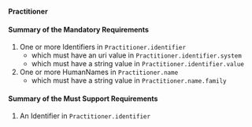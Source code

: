**Practitioner**

#### Summary of the Mandatory Requirements
1. One or more  Identifiers  in `Practitioner.identifier`
      - which must have an  uri value  in `Practitioner.identifier.system`
      - which must have a  string value  in `Practitioner.identifier.value`
1. One or more  HumanNames  in `Practitioner.name`
      - which must have a  string value  in `Practitioner.name.family`

#### Summary of the Must Support Requirements
1.  An  Identifier  in `Practitioner.identifier`